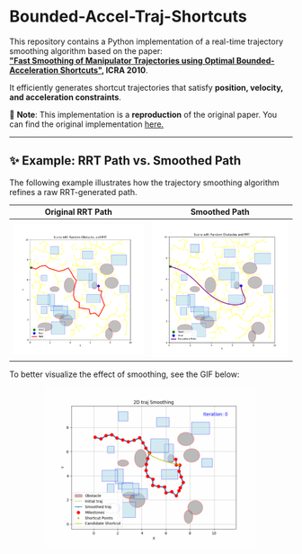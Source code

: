 # Bounded-Accel-Traj-Shortcuts

This repository contains a Python implementation of a real-time trajectory smoothing algorithm based on the paper:  
**["Fast Smoothing of Manipulator Trajectories using Optimal Bounded-Acceleration Shortcuts"](https://ieeexplore.ieee.org/document/5509683), ICRA 2010**.  

It efficiently generates shortcut trajectories that satisfy **position, velocity, and acceleration constraints**.

📌 **Note**: This implementation is a **reproduction** of the original paper. You can find the original implementation [here.](https://github.com/krishauser/KrisLibrary/blob/master/planning/ParabolicRamp.cpp)  

---

## ✨ Example: RRT Path vs. Smoothed Path  

The following example illustrates how the trajectory smoothing algorithm refines a raw RRT-generated path.  

| **Original RRT Path** | **Smoothed Path** |
|----------------|----------------|
| ![RRT Path](rrt.png) | ![Smoothed Path](rrt_smoothed.png) |

To better visualize the effect of smoothing, see the GIF below:  

<div align=center>
  <img src="trajectory_smoothing.gif" width="75%"/>
</div>

